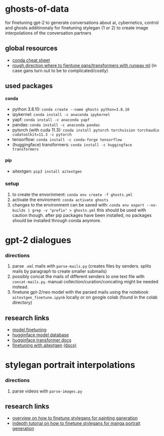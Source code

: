# ghosts-of-data

for finetuning gpt-2 to generate conversations about ai, cybernetics, control and ghosts
additinonaly for finetuning stylegan (1 or 2) to create image interpolations of the conversation partners

## global resources

- [conda cheat sheet](https://docs.conda.io/projects/conda/en/4.6.0/_downloads/52a95608c49671267e40c689e0bc00ca/conda-cheatsheet.pdf)
- [rough direction where to fientune gans/transformers with runway ml](https://runwayml.com/training/) (in case gans turn out to be to complicated/costly)

## used packages

#### conda

- python 3.8.10: `conda create --name ghosts python=3.8.10`
- ipykernel: `conda install -c anaconda ipykernel `
- yapf: `conda install -c anaconda yapf `
- pandas: `conda install -c anaconda pandas`
- pytorch (with cuda 11.3): `conda install pytorch torchvision torchaudio cudatoolkit=11.3 -c pytorch`
- tensorflow: `conda install -c conda-forge tensorflow `
- (huggingface) transformers: `conda install -c huggingface transformers`

#### pip

- aitextgen: `pip3 install aitextgen`

### setup

1. to create the envorinment: `conda env create -f ghosts.yml`
2. activate the enviroment: `conda activate ghosts`
3. changes to the environment can be saved with: `conda env export --no-builds | grep -v "prefix" > ghosts.yml` this should be used with caution though. after pip packages have been installed, no packages should be installed through conda anymore.

# gpt-2 dialogues

### directions

1. parse `.eml` mails with `parse-mails.py` (creates files by senders. splits mails by paragraph to create smaller submails)
2. possibly concat the mails of different senders to one text file with `concat-mails.py`. manual collection/curation/concating might be needed instead.
3. finetune gpt-2/neo model with the parsed mails using the notebook `aitextgen_finetune.ipynb` locally or on google colab (found in the colab directory)

## research links

- [model finetuning](https://www.philschmid.de/fine-tune-a-non-english-gpt-2-model-with-huggingface)
- [hugginface model database](https://huggingface.co/models)
- [hugginface transformer docs](https://huggingface.co/transformers/)
- [finetuning with aitextgen](https://github.com/minimaxir/aitextgen) [(docs)](https://docs.aitextgen.io/)

# stylegan portrait interpolations

### directions

1. parse videos with `parse-images.py`

## research links

- [overview on how to finetune stylegans for painting ganeration](https://towardsdatascience.com/how-i-built-9-gans-an-ai-generated-art-gallery-app-part-1-277b24718e2)
- [indepth tutorial on how to finetune stylegans for manga portrait generation](https://www.gwern.net/Faces#interpolations)
